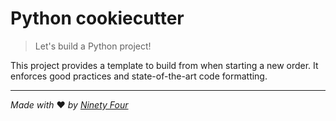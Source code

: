 # Python cookiecutter

> Let's build a Python project!

This project provides a template to build from when starting a new order. It enforces
good practices and state-of-the-art code formatting.

---
*Made with* :heart: *by [Ninety Four](https://www.fiverr.com/ninetyfour_be)*